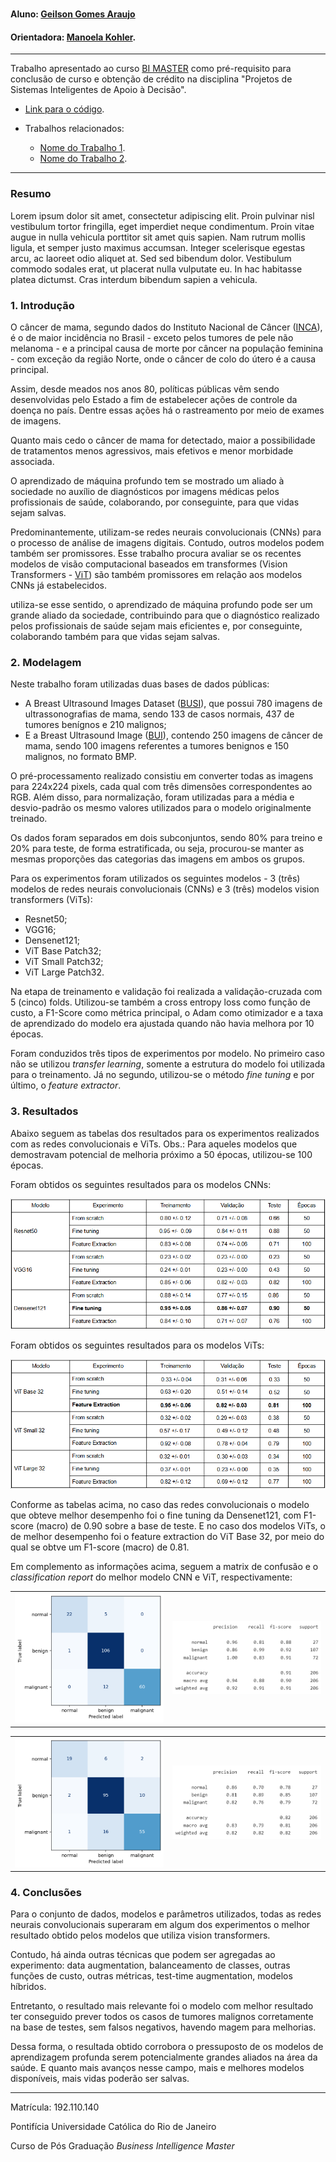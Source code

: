 <!-- antes de enviar a versão final, solicitamos que todos os comentários, colocados para orientação ao aluno, sejam removidos do arquivo -->
# <Nome do projeto>

#### Aluno: [Geilson Gomes Araujo](https://github.com/Geilson-Araujo)
#### Orientadora: [Manoela Kohler](https://github.com/manoelakohler).


---

Trabalho apresentado ao curso [BI MASTER](https://ica.puc-rio.ai/bi-master) como pré-requisito para conclusão de curso e obtenção de crédito na disciplina "Projetos de Sistemas Inteligentes de Apoio à Decisão".

<!-- para os links a seguir, caso os arquivos estejam no mesmo repositório que este README, não há necessidade de incluir o link completo: basta incluir o nome do arquivo, com extensão, que o GitHub completa o link corretamente -->
- [Link para o código](https://github.com/Geilson-Araujo/BI-Master_PUC-Rio). <!-- caso não aplicável, remover esta linha -->



- Trabalhos relacionados: <!-- caso não aplicável, remover estas linhas -->
    - [Nome do Trabalho 1](https://link_do_trabalho.com).
    - [Nome do Trabalho 2](https://link_do_trabalho.com).

---

### Resumo

<!-- trocar o texto abaixo pelo resumo do trabalho, em português -->

Lorem ipsum dolor sit amet, consectetur adipiscing elit. Proin pulvinar nisl vestibulum tortor fringilla, eget imperdiet neque condimentum. Proin vitae augue in nulla vehicula porttitor sit amet quis sapien. Nam rutrum mollis ligula, et semper justo maximus accumsan. Integer scelerisque egestas arcu, ac laoreet odio aliquet at. Sed sed bibendum dolor. Vestibulum commodo sodales erat, ut placerat nulla vulputate eu. In hac habitasse platea dictumst. Cras interdum bibendum sapien a vehicula.


### 1. Introdução

O câncer de mama, segundo dados do Instituto Nacional de Câncer ([INCA](www.inca.gob.br/mama)), é o de maior incidência no Brasil - exceto pelos tumores de pele não melanoma - e a principal causa de morte por câncer na população feminina - com exceção da região Norte, onde o câncer de colo do útero é a causa principal. 

Assim, desde meados nos anos 80, políticas públicas vêm sendo desenvolvidas pelo Estado a fim de estabelecer ações de controle da doença no país. Dentre essas ações há o rastreamento por meio de exames de imagens.

Quanto mais cedo o câncer de mama for detectado, maior a possibilidade de tratamentos menos agressivos, mais efetivos e menor morbidade associada.

O aprendizado de máquina profundo tem se mostrado um aliado à sociedade no auxílio de diagnósticos por imagens médicas pelos profissionais de saúde, colaborando, por conseguinte, para que vidas sejam salvas. 

Predominantemente, utilizam-se redes neurais convolucionais (CNNs) para o processo de análise de imagens digitais. Contudo, outros modelos podem também ser promissores. 
Esse trabalho procura avaliar se os recentes modelos de visão computacional baseados em transformes (Vision Transformers - [ViT](https://arxiv.org/abs/2010.11929)) são também promissores em relação aos modelos CNNs já estabelecidos.

utiliza-se esse sentido, o aprendizado de máquina profundo pode ser um grande aliado da sociedade, contribuindo para que o diagnóstico realizado pelos profissionais de saúde sejam mais eficientes e, por conseguinte, colaborando também para que vidas sejam salvas.


### 2. Modelagem

Neste trabalho foram utilizadas duas bases de dados públicas:

* A Breast Ultrasound Images Dataset ([BUSI](https://www.kaggle.com/datasets/aryashah2k/breast-ultrasound-images-dataset)), que possui 780 imagens de ultrassonografias de mama, sendo  133 de casos normais, 437 de tumores benígnos e 210 malignos;
* E a Breast Ultrasound Image ([BUI](https://data.mendeley.com/datasets/wmy84gzngw/1)), contendo 250 imagens de câncer de mama, sendo 100 imagens referentes a tumores benignos e 150 malignos, no formato BMP.

O pré-processamento realizado consistiu em converter todas as imagens para 224x224 pixels, cada qual com três dimensões correspondentes ao RGB. Além disso, para normalização, foram utilizadas para a média e desvio-padrão os mesmo valores utilizados para o modelo originalmente treinado.

Os dados foram separados em dois subconjuntos, sendo 80% para treino e 20% para teste, de forma estratificada, ou seja, procurou-se manter as mesmas proporções das categorias das  imagens em ambos os grupos.

Para os experimentos foram utilizados os seguintes modelos - 3 (três) modelos de redes neurais convolucionais (CNNs) e 3 (três) modelos vision transformers (ViTs):

* Resnet50;
* VGG16;
* Densenet121;
* ViT Base Patch32;
* ViT Small Patch32;
* ViT Large Patch32.

Na etapa de treinamento e validação foi realizada a validação-cruzada com 5 (cinco) folds. Utilizou-se também a cross entropy loss como função de custo, a F1-Score como métrica principal, o Adam como otimizador e a taxa de aprendizado do modelo era ajustada quando não havia melhora por 10 épocas.

Foram conduzidos três tipos de experimentos por modelo. No primeiro caso não se utilizou _transfer learning_, somente a estrutura do modelo foi utilizada para o treinamento. Já no segundo, utilizou-se o método _fine tuning_ e por último, o _feature extractor_.


### 3. Resultados

Abaixo seguem as tabelas dos resultados para os experimentos realizados com as redes convolucionais e ViTs. 
Obs.: Para aqueles modelos que demostravam potencial de melhoria próximo a 50 épocas, utilizou-se 100 épocas. 

Foram obtidos os seguintes resultados para os modelos CNNs:

![results_cnn](assets/results_cnn.png)

Foram obtidos os seguintes resultados para os modelos ViTs:

![results_vit](assets/results_vit.png)

Conforme as tabelas acima, no caso das redes convolucionais o modelo que obteve melhor desempenho foi o fine tuning da Densenet121, com F1-score (macro) de 0.90 sobre a base de teste. E no caso dos modelos ViTs, o de melhor desempenho foi o feature extraction do ViT Base 32, por meio do qual se obtve um F1-score (macro) de 0.81.

Em complemento as informações acima, seguem a matrix de confusão e o _classification report_ do melhor modelo CNN e ViT, respectivamente:

<table><tr>
<td> <img src="assets/confusion_matrix_cnn.png" alt="Drawing" style="width: 500px;"/> </td>
<td> <img src="assets/classification_report_cnn.png" alt="Drawing" style="width: 500px;"/> </td>
</tr></table>

<table><tr>
<td> <img src="assets/confusion_matrix_vit.png" alt="Drawing" style="width: 500px;"/> </td>
<td> <img src="assets/classification_report_vit.png" alt="Drawing" style="width: 500px;"/> </td>
</tr></table>


### 4. Conclusões

Para o conjunto de dados, modelos e parâmetros utilizados, todas as redes neurais convolucionais superaram em algum dos experimentos o melhor resultado obtido pelos modelos que utiliza vision transformers.

Contudo, há ainda outras técnicas que podem ser agregadas ao experimento: data augmentation, balanceamento de classes, outras funções de custo, outras métricas, test-time augmentation, modelos híbridos.

Entretanto, o resultado mais relevante foi o modelo com melhor resultado ter conseguido prever todos os casos de tumores malignos corretamente na base de testes, sem falsos negativos, havendo magem para melhorias.

Dessa forma, o resultada obtido corrobora o pressuposto de os modelos de aprendizagem profunda serem potencialmente grandes aliados na área da saúde. E quanto mais avanços nesse campo, mais e melhores modelos disponíveis, mais vidas poderão ser salvas.


---

Matrícula: 192.110.140

Pontifícia Universidade Católica do Rio de Janeiro

Curso de Pós Graduação *Business Intelligence Master*
